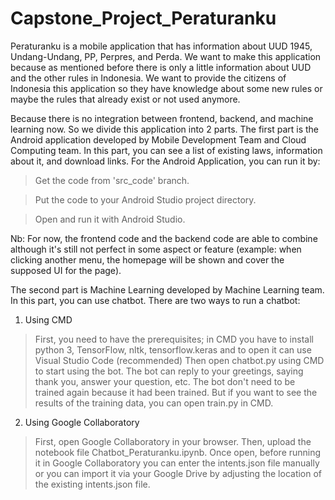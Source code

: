 # Capstone_Project_Peraturanku 

Peraturanku is a mobile application that has information about UUD 1945, Undang-Undang, PP, Perpres, and Perda. We want to make this application because as mentioned before there is only a little information about UUD and the other rules in Indonesia. We want to provide the citizens of Indonesia this application so they have knowledge about some new rules or maybe the rules that already exist or not used anymore.

Because there is no integration between frontend, backend, and machine learning now. So we divide this application into 2 parts. The first part is the Android application developed by Mobile Development Team and Cloud Computing team. In this part, you can see a list of existing laws, information about it, and download links.
For the Android Application, you can run it by: 
> Get the code from 'src_code' branch. 

> Put the code to your Android Studio project directory.

> Open and run it with Android Studio.

Nb: For now, the frontend code and the backend code are able to combine although it's still not perfect in some aspect or feature (example: when clicking another menu, the homepage will be shown and cover the supposed UI for the page).

The second part is Machine Learning developed by Machine Learning team. In this part, you can use chatbot. 
There are two ways to run a chatbot:
1. Using CMD
> First, you need to have the prerequisites; in CMD you have to install python 3, TensorFlow, nltk, tensorflow.keras and to open it can use Visual Studio Code (recommended)
> Then open chatbot.py using CMD to start using the bot. The bot can reply to your greetings, saying thank you, answer your question, etc.  The bot don't need to be trained again because it had been trained. But if you want to see the results of the training data, you can open train.py in CMD.

2. Using Google Collaboratory
> First, open Google Collaboratory in your browser.
> Then, upload the notebook file Chatbot_Peraturanku.ipynb.
> Once open, before running it in Google Collaboratory you can enter the intents.json file manually or you can import it via your Google Drive by adjusting the location of the existing intents.json file.
